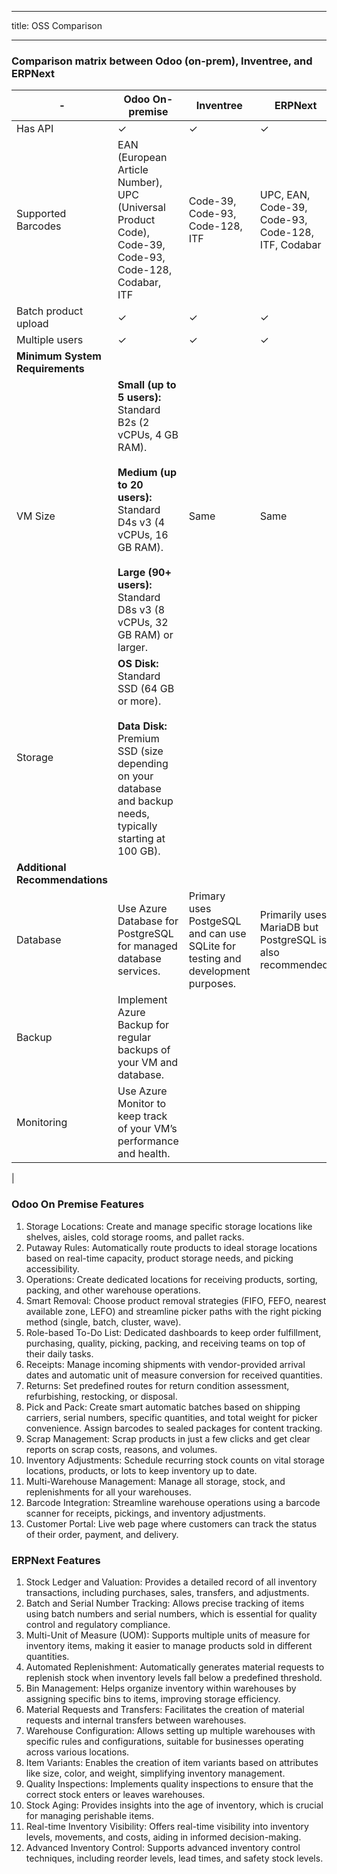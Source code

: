 ------
title: OSS Comparison

------

### Comparison matrix between Odoo (on-prem), Inventree, and ERPNext

| -  | Odoo On-premise | Inventree | ERPNext |
| -  | --------------- | --------- | ------- |
| Has API |  ✓ |  ✓ |   ✓ |
| Supported Barcodes | EAN (European Article Number), UPC (Universal Product Code), Code-39, Code-93, Code-128, Codabar, ITF | Code-39, Code-93, Code-128, ITF | UPC, EAN, Code-39, Code-93, Code-128, ITF, Codabar |
| Batch product upload | ✓ | ✓ | ✓ |
| Multiple users | ✓ | ✓ | ✓ |
| **Minimum System Requirements** |
| VM Size | **Small (up to 5 users):** <br>Standard B2s (2 vCPUs, 4 GB RAM). <br><br> **Medium (up to 20 users):** <br>Standard D4s v3 (4 vCPUs, 16 GB RAM). <br><br> **Large (90+ users):** Standard D8s v3 (8 vCPUs, 32 GB RAM) or larger. | Same | Same |
| Storage | **OS Disk:** <br> Standard SSD (64 GB or more). <br><br> **Data Disk:** <br> Premium SSD (size depending on your database and backup needs, typically starting at 100 GB). |
| **Additional Recommendations** |
| Database | Use Azure Database for PostgreSQL for managed database services. | Primary uses PostgeSQL and can use SQLite for testing and development purposes. | Primarily uses MariaDB but PostgreSQL is also recommended. |
| Backup | Implement Azure Backup for regular backups of your VM and database.
|  Monitoring | Use Azure Monitor to keep track of your VM’s performance and health. |
|


### Odoo On Premise Features
1. Storage Locations:
  Create and manage specific storage locations like shelves, aisles, cold storage rooms, and pallet racks.
2. Putaway Rules:
  Automatically route products to ideal storage locations based on real-time capacity, product storage needs, and picking accessibility.
3. Operations:
  Create dedicated locations for receiving products, sorting, packing, and other warehouse operations.
4. Smart Removal:
  Choose product removal strategies (FIFO, FEFO, nearest available zone, LEFO) and streamline picker paths with the right picking method (single, batch, cluster, wave).
5. Role-based To-Do List:
  Dedicated dashboards to keep order fulfillment, purchasing, quality, picking, packing, and receiving teams on top of their daily tasks.
6. Receipts:
  Manage incoming shipments with vendor-provided arrival dates and automatic unit of measure conversion for received quantities.
7. Returns:
  Set predefined routes for return condition assessment, refurbishing, restocking, or disposal.
8. Pick and Pack:
  Create smart automatic batches based on shipping carriers, serial numbers, specific quantities, and total weight for picker convenience.
  Assign barcodes to sealed packages for content tracking.
9. Scrap Management:
  Scrap products in just a few clicks and get clear reports on scrap costs, reasons, and volumes.
10. Inventory Adjustments:
  Schedule recurring stock counts on vital storage locations, products, or lots to keep inventory up to date.
11. Multi-Warehouse Management:
  Manage all storage, stock, and replenishments for all your warehouses.
12. Barcode Integration:
  Streamline warehouse operations using a barcode scanner for receipts, pickings, and inventory adjustments.
13. Customer Portal:
Live web page where customers can track the status of their order, payment, and delivery.


### ERPNext Features

1. Stock Ledger and Valuation:
  Provides a detailed record of all inventory transactions, including purchases, sales, transfers, and adjustments.
2. Batch and Serial Number Tracking:
  Allows precise tracking of items using batch numbers and serial numbers, which is essential for quality control and regulatory compliance.
3. Multi-Unit of Measure (UOM):
  Supports multiple units of measure for inventory items, making it easier to manage products sold in different quantities.
4. Automated Replenishment:
  Automatically generates material requests to replenish stock when inventory levels fall below a predefined threshold.
5. Bin Management:
  Helps organize inventory within warehouses by assigning specific bins to items, improving storage efficiency.
6. Material Requests and Transfers:
  Facilitates the creation of material requests and internal transfers between warehouses.
7. Warehouse Configuration:
  Allows setting up multiple warehouses with specific rules and configurations, suitable for businesses operating across various locations.
8. Item Variants:
  Enables the creation of item variants based on attributes like size, color, and weight, simplifying inventory management.
9. Quality Inspections:
  Implements quality inspections to ensure that the correct stock enters or leaves warehouses.
10. Stock Aging:
  Provides insights into the age of inventory, which is crucial for managing perishable items.
11. Real-time Inventory Visibility:
  Offers real-time visibility into inventory levels, movements, and costs, aiding in informed decision-making.
12. Advanced Inventory Control:
  Supports advanced inventory control techniques, including reorder levels, lead times, and safety stock levels.
